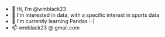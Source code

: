 - 👋 Hi, I’m @wmblack23
- 👀 I'm interested in data, with a specific interest in sports data
- 🌱 I'm currently learning Pandas :-)
- 📫 wmblack23 @ gmail.com

<!---
wmblack23/wmblack23 is a ✨ special ✨ repository because its `README.md` (this file) appears on your GitHub profile.
You can click the Preview link to take a look at your changes.
--->
